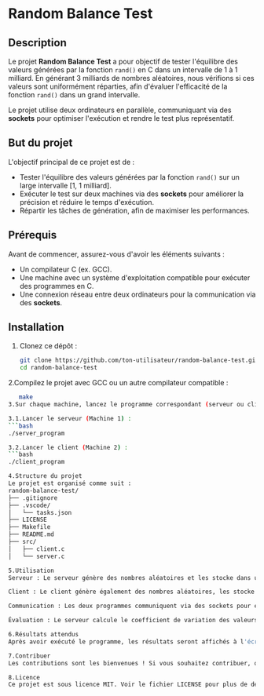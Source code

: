 # Random Balance Test

## Description

Le projet **Random Balance Test** a pour objectif de tester l'équilibre des valeurs générées par la fonction `rand()` en C dans un intervalle de 1 à 1 milliard. En générant 3 milliards de nombres aléatoires, nous vérifions si ces valeurs sont uniformément réparties, afin d'évaluer l'efficacité de la fonction `rand()` dans un grand intervalle.

Le projet utilise deux ordinateurs en parallèle, communiquant via des **sockets** pour optimiser l'exécution et rendre le test plus représentatif.

## But du projet

L'objectif principal de ce projet est de :

- Tester l'équilibre des valeurs générées par la fonction `rand()` sur un large intervalle [1, 1 milliard].
- Exécuter le test sur deux machines via des **sockets** pour améliorer la précision et réduire le temps d'exécution.
- Répartir les tâches de génération, afin de maximiser les performances.

## Prérequis

Avant de commencer, assurez-vous d'avoir les éléments suivants :

- Un compilateur C (ex. GCC).
- Une machine avec un système d'exploitation compatible pour exécuter des programmes en C.
- Une connexion réseau entre deux ordinateurs pour la communication via des **sockets**.

## Installation

1. Clonez ce dépôt :

   ```bash
   git clone https://github.com/ton-utilisateur/random-balance-test.git
   cd random-balance-test

2.Compilez le projet avec GCC ou un autre compilateur compatible :
 ```bash
    make
3.Sur chaque machine, lancez le programme correspondant (serveur ou client).

3.1.Lancer le serveur (Machine 1) :
 ```bash
./server_program

3.2.Lancer le client (Machine 2) :
 ```bash
./client_program

4.Structure du projet
Le projet est organisé comme suit :
random-balance-test/
├── .gitignore
├── .vscode/
│   └── tasks.json
├── LICENSE
├── Makefile
├── README.md
├── src/
│   ├── client.c
│   └── server.c

5.Utilisation
Serveur : Le serveur génère des nombres aléatoires et les stocke dans un tableau partagé. Il attend ensuite les données du client pour les fusionner et calculer le coefficient de variation.

Client : Le client génère également des nombres aléatoires, les stocke dans un tableau partagé, puis envoie ces données au serveur.

Communication : Les deux programmes communiquent via des sockets pour échanger les données générées.

Évaluation : Le serveur calcule le coefficient de variation des valeurs combinées pour déterminer si la distribution est équilibrée.

6.Résultats attendus
Après avoir exécuté le programme, les résultats seront affichés à l'écran. Les valeurs doivent être réparties de manière relativement uniforme dans l'intervalle de 1 à 1 milliard. Toute distribution irrégulière pourrait indiquer un problème avec la fonction rand().

7.Contribuer
Les contributions sont les bienvenues ! Si vous souhaitez contribuer, ouvrez une pull request ou signalez des problèmes via les issues.

8.Licence
Ce projet est sous licence MIT. Voir le fichier LICENSE pour plus de détails.
